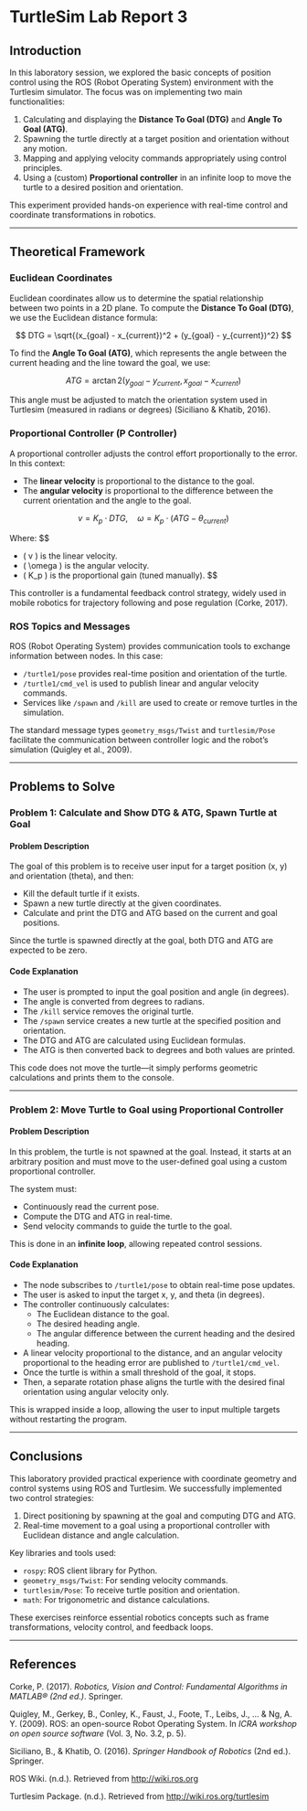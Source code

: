 # TurtleSim Lab Report 3
## Introduction

In this laboratory session, we explored the basic concepts of position control using the ROS (Robot Operating System) environment with the Turtlesim simulator. The focus was on implementing two main functionalities:

1. Calculating and displaying the **Distance To Goal (DTG)** and **Angle To Goal (ATG)**.
2. Spawning the turtle directly at a target position and orientation without any motion.
3. Mapping and applying velocity commands appropriately using control principles.
4. Using a (custom) **Proportional controller** in an infinite loop to move the turtle to a desired position and orientation.

This experiment provided hands-on experience with real-time control and coordinate transformations in robotics.

---

## Theoretical Framework

### Euclidean Coordinates

Euclidean coordinates allow us to determine the spatial relationship between two points in a 2D plane. To compute the **Distance To Goal (DTG)**, we use the Euclidean distance formula:

$$
DTG = \sqrt{(x_{goal} - x_{current})^2 + (y_{goal} - y_{current})^2}
$$

To find the **Angle To Goal (ATG)**, which represents the angle between the current heading and the line toward the goal, we use:

$$
ATG = \arctan2(y_{goal} - y_{current}, x_{goal} - x_{current})
$$

This angle must be adjusted to match the orientation system used in Turtlesim (measured in radians or degrees) (Siciliano & Khatib, 2016).

### Proportional Controller (P Controller)

A proportional controller adjusts the control effort proportionally to the error. In this context:

- The **linear velocity** is proportional to the distance to the goal.
- The **angular velocity** is proportional to the difference between the current orientation and the angle to the goal.

$$
v = K_p \cdot DTG,\quad \omega = K_p \cdot (ATG - \theta_{current})
$$

Where:
$$
- \( v \) is the linear velocity.
- \( \omega \) is the angular velocity.
- \( K_p \) is the proportional gain (tuned manually).
$$

This controller is a fundamental feedback control strategy, widely used in mobile robotics for trajectory following and pose regulation (Corke, 2017).

### ROS Topics and Messages

ROS (Robot Operating System) provides communication tools to exchange information between nodes. In this case:

- `/turtle1/pose` provides real-time position and orientation of the turtle.
- `/turtle1/cmd_vel` is used to publish linear and angular velocity commands.
- Services like `/spawn` and `/kill` are used to create or remove turtles in the simulation.

The standard message types `geometry_msgs/Twist` and `turtlesim/Pose` facilitate the communication between controller logic and the robot’s simulation (Quigley et al., 2009).

---

## Problems to Solve

### Problem 1: Calculate and Show DTG & ATG, Spawn Turtle at Goal

#### Problem Description

The goal of this problem is to receive user input for a target position (x, y) and orientation (theta), and then:

- Kill the default turtle if it exists.
- Spawn a new turtle directly at the given coordinates.
- Calculate and print the DTG and ATG based on the current and goal positions.

Since the turtle is spawned directly at the goal, both DTG and ATG are expected to be zero.

#### Code Explanation

- The user is prompted to input the goal position and angle (in degrees).
- The angle is converted from degrees to radians.
- The `/kill` service removes the original turtle.
- The `/spawn` service creates a new turtle at the specified position and orientation.
- The DTG and ATG are calculated using Euclidean formulas.
- The ATG is then converted back to degrees and both values are printed.

This code does not move the turtle—it simply performs geometric calculations and prints them to the console.

---

### Problem 2: Move Turtle to Goal using Proportional Controller

#### Problem Description

In this problem, the turtle is not spawned at the goal. Instead, it starts at an arbitrary position and must move to the user-defined goal using a custom proportional controller.

The system must:
- Continuously read the current pose.
- Compute the DTG and ATG in real-time.
- Send velocity commands to guide the turtle to the goal.

This is done in an **infinite loop**, allowing repeated control sessions.

#### Code Explanation

- The node subscribes to `/turtle1/pose` to obtain real-time pose updates.
- The user is asked to input the target x, y, and theta (in degrees).
- The controller continuously calculates:
  - The Euclidean distance to the goal.
  - The desired heading angle.
  - The angular difference between the current heading and the desired heading.
- A linear velocity proportional to the distance, and an angular velocity proportional to the heading error are published to `/turtle1/cmd_vel`.
- Once the turtle is within a small threshold of the goal, it stops.
- Then, a separate rotation phase aligns the turtle with the desired final orientation using angular velocity only.

This is wrapped inside a loop, allowing the user to input multiple targets without restarting the program.

---

## Conclusions

This laboratory provided practical experience with coordinate geometry and control systems using ROS and Turtlesim. We successfully implemented two control strategies:

1. Direct positioning by spawning at the goal and computing DTG and ATG.
2. Real-time movement to a goal using a proportional controller with Euclidean distance and angle calculation.

Key libraries and tools used:
- `rospy`: ROS client library for Python.
- `geometry_msgs/Twist`: For sending velocity commands.
- `turtlesim/Pose`: To receive turtle position and orientation.
- `math`: For trigonometric and distance calculations.

These exercises reinforce essential robotics concepts such as frame transformations, velocity control, and feedback loops.

---

## References

Corke, P. (2017). *Robotics, Vision and Control: Fundamental Algorithms in MATLAB® (2nd ed.)*. Springer.

Quigley, M., Gerkey, B., Conley, K., Faust, J., Foote, T., Leibs, J., ... & Ng, A. Y. (2009). ROS: an open-source Robot Operating System. In *ICRA workshop on open source software* (Vol. 3, No. 3.2, p. 5).

Siciliano, B., & Khatib, O. (2016). *Springer Handbook of Robotics* (2nd ed.). Springer.

ROS Wiki. (n.d.). Retrieved from http://wiki.ros.org

Turtlesim Package. (n.d.). Retrieved from http://wiki.ros.org/turtlesim